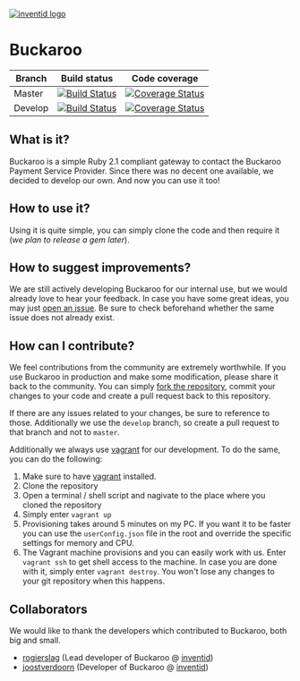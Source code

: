 [![inventid logo](https://cdn.inventid.nl/assets/logo-horizontally-ba8ae38ab1f53863fa4e99b977eaa1c7.png)](http://opensource.inventid.nl)

# Buckaroo
| Branch | Build status | Code coverage |
|---|---|---|
| Master |[![Build Status](https://travis-ci.org/inventid/buckaroo.svg?branch=master)](https://travis-ci.org/inventid/buckaroo)|[![Coverage Status](http://img.shields.io/coveralls/inventid/buckaroo/master.svg)](https://coveralls.io/r/inventid/buckaroo?branch=master)|
| Develop |[![Build Status](https://travis-ci.org/inventid/buckaroo.svg?branch=develop)](https://travis-ci.org/inventid/buckaroo)|[![Coverage Status](http://img.shields.io/coveralls/inventid/buckaroo/develop.svg)](https://coveralls.io/r/inventid/buckaroo?branch=develop)|

## What is it?

Buckaroo is a simple Ruby 2.1 compliant gateway to contact the Buckaroo Payment Service Provider.
Since there was no decent one available, we decided to develop our own.
And now you can use it too!

## How to use it?

Using it is quite simple, you can simply clone the code and then require it (_we plan to release a gem later_).

## How to suggest improvements?

We are still actively developing Buckaroo for our internal use, but we would already love to hear your feedback. In case you have some great ideas, you may just [open an issue](https://github.com/inventid/buckaroo/issues/new). Be sure to check beforehand whether the same issue does not already exist.

## How can I contribute?

We feel contributions from the community are extremely worthwhile. If you use Buckaroo in production and make some modification, please share it back to the community. You can simply [fork the repository](https://github.com/inventid/buckaroo/fork), commit your changes to your code and create a pull request back to this repository.

If there are any issues related to your changes, be sure to reference to those. Additionally we use the `develop` branch, so create a pull request to that branch and not to `master`.

Additionally we always use [vagrant](http://www.vagrantup.com) for our development. To do the same, you can do the following:

1. Make sure to have [vagrant](http://www.vagrantup.com) installed.
1. Clone the repository
1. Open a terminal / shell script and nagivate to the place where you cloned the repository
1. Simply enter `vagrant up`
1. Provisioning takes around 5 minutes on my PC. If you want it to be faster you can use the `userConfig.json` file in the root and override the specific settings for memory and CPU.
1. The Vagrant machine provisions and you can easily work with us. Enter `vagrant ssh` to get shell access to the machine. In case you are done with it, simply enter `vagrant destroy`. You won't lose any changes to your git repository when this happens.

## Collaborators

We would like to thank the developers which contributed to Buckaroo, both big and small.

- [rogierslag](https://github.com/rogierslag) (Lead developer of Buckaroo @ [inventid](https://www.inventid.nl))
- [joostverdoorn](https://github.com/joostverdoorn) (Developer of Buckaroo @ [inventid](https://www.inventid.nl))
